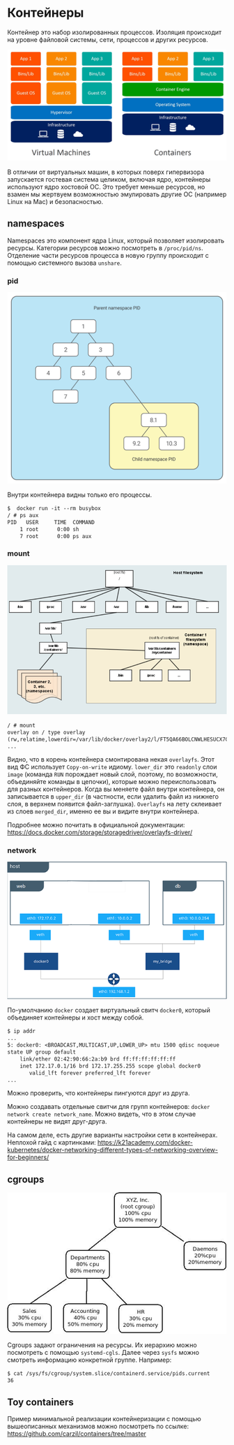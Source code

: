 # Контейнеры

Контейнер это набор изолированных процессов. Изоляция происходит на уровне файловой системы, сети, процессов и других ресурсов.

![Отличия контейнеризации от виртуализации](containers-vs-virtual-machines.jpg)

В отличии от виртуальных машин, в которых поверх гипервизора запускается гостевая система целиком, включая ядро, контейнеры используют ядро хостовой ОС. Это требует меньше ресурсов, но взамен мы жертвуем возможностью эмулировать другие ОС (например Linux на Mac) и безопасностью.

## namespaces

Namespaces это компонент ядра Linux, который позволяет изолировать ресурсы. Категории ресурсов можно посмотреть в ``/proc/pid/ns``. Отделение части ресурсов процесса в новую группу происходит с помощью системного вызова ``unshare``.

### pid

![PID namespaces](pid_ns.png)

Внутри контейнера видны только его процессы.

```
$  docker run -it --rm busybox
/ # ps aux
PID   USER     TIME  COMMAND
    1 root      0:00 sh
    7 root      0:00 ps aux
```

### mount

![Mount namespaces](fs_ns.png)

```
/ # mount
overlay on / type overlay (rw,relatime,lowerdir=/var/lib/docker/overlay2/l/FT5QA66BOLCNWLHESUCX7GXQAF:/var/lib/docker/overlay2/l/QGKLLJVDLJEAQEPKFI5TNULEA7,upperdir=/var/lib/docker/overlay2/fd9a065e6c797fda3f02a9a7abca98cbce567d93698cb5d2fdd977c5f7c88b57/diff,workdir=/var/lib/docker/overlay2/fd9a065e6c797fda3f02a9a7abca98cbce567d93698cb5d2fdd977c5f7c88b57/work,nouserxattr)
...
```

Видно, что в корень контейнера смонтирована некая ``overlayfs``. Этот вид ФС использует ``Copy-on-write`` идиому. ``lower_dir`` это ``readonly`` слои ``image`` (команда ``RUN`` порождает новый слой, поэтому, по возможности, объединяйте команды в цепочки), которые можно переиспользовать для разных контейнеров. Когда вы меняете файл внутри контейнера, он записывается в ``upper_dir`` (в частности, если удалить файл из нижнего слоя, в верхнем появится файл-заглушка). ``Overlayfs`` на лету склеивает из слоев ``merged_dir``, именно ее вы и видите внутри контейнера.

Подробнее можно почитать в официальной документации: https://docs.docker.com/storage/storagedriver/overlayfs-driver/

### network

![Network namespaces](net_ns.png)

По-умолчанию ``docker`` создает виртуальный свитч ``docker0``, который объединяет контейнеры и хост между собой.

```
$ ip addr
...
5: docker0: <BROADCAST,MULTICAST,UP,LOWER_UP> mtu 1500 qdisc noqueue state UP group default 
    link/ether 02:42:90:66:2a:b9 brd ff:ff:ff:ff:ff:ff
    inet 172.17.0.1/16 brd 172.17.255.255 scope global docker0
       valid_lft forever preferred_lft forever
...
``` 

Можно проверить, что контейнеры пингуются друг из друга. 

Можно создавать отдельные свитчи для групп контейнеров: ``docker network create network_name``. Можно видеть, что в этом случае контейнеры не видят друг-друга. 

На самом деле, есть другие варианты настройки сети в контейнерах. Неплохой гайд с картинками: https://k21academy.com/docker-kubernetes/docker-networking-different-types-of-networking-overview-for-beginners/


## cgroups

![Cgroups](cgroups.jpeg)

Cgroups задают ограничения на ресурсы. Их иерархию можно посмотреть с помощью ``systemd-cgls``. Далее через ``sysfs`` можно смотреть информацию конкретной группе. Например: 

```
$ cat /sys/fs/cgroup/system.slice/containerd.service/pids.current 
36
```

## Toy containers

Пример минимальной реализации контейнеризации с помощью вышеописанных механизмов можно посмотреть по ссылке: https://github.com/carzil/containers/tree/master
